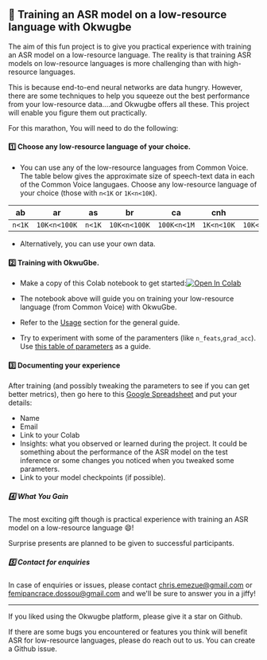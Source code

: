 ## :runner: Training an ASR model on a low-resource language with Okwugbe
The aim of this fun project is to give you practical experience with training an ASR model on a low-resource language. The reality is that training ASR models on low-resource languages is more challenging than with high-resource languages.

This is because end-to-end neural networks are data hungry. However, there are some techniques to help you squeeze out the best performance from your low-resource data....and Okwugbe offers all these. This project will enable you figure them out practically.

For this marathon, You will need to do the following:

#### :one: Choose any low-resource language of your choice. 
- You can use any of the low-resource languages from Common Voice. The table below gives the approximate size of speech-text data in each of the Common Voice langugaes. Choose any low-resource language of your choice (those with `n<1K` or `1K<n<10K`).

| ab | ar | as | br | ca | cnh | cs | cv | cy | de | dv | el | en | eo | es | et | eu | fa | fi | fr | fyNL | gaIE | hi | hsb | hu | ia | id | it | ja | ka | kab | ky | lg | lt | lv | mn | mt | nl | or | paIN | pl | pt | rmsursilv | rmvallader | ro | ru | rw | sah | sl | svSE | ta | th | tr | tt | uk | vi | vot | zhCN | zhHK | zhTW |
| --- | --- | --- | --- | --- | --- | --- | --- | --- | --- | --- | --- | --- | --- | --- | --- | --- | --- | --- | --- | --- | --- | --- | --- | --- | --- | --- | --- | --- | --- | --- | --- | --- | --- | --- | --- | --- | --- | --- | --- | --- | --- | --- | --- | --- | --- | --- | --- | --- | --- | --- | --- | --- | --- | --- | --- | --- | --- | --- | --- |
| `n<1K` | `10K<n<100K` | `n<1K` | `10K<n<100K` | `100K<n<1M` | `1K<n<10K` | `10K<n<100K` | `10K<n<100K` | `10K<n<100K` | `100K<n<1M` | `1K<n<10K` | `10K<n<100K` | `100K<n<1M` | `10K<n<100K` | `100K<n<1M` | `10K<n<100K` | `10K<n<100K` | `10K<n<100K` | `1K<n<10K` | `100K<n<1M` | `10K<n<100K` | `1K<n<10K` | `n<1K` | `1K<n<10K` | `1K<n<10K` | `1K<n<10K` | `10K<n<100K` | `100K<n<1M` | `1K<n<10K` | `1K<n<10K` | `100K<n<1M` | `10K<n<100K` | `1K<n<10K` | `1K<n<10K` | `1K<n<10K` | `1K<n<10K` | `10K<n<100K` | `10K<n<100K` | `1K<n<10K` | `1K<n<10K` | `10K<n<100K` | `10K<n<100K` | `1K<n<10K` | `1K<n<10K` | `1K<n<10K` | `10K<n<100K` | `100K<n<1M` | `1K<n<10K` | `1K<n<10K` | `1K<n<10K` | `10K<n<100K` | `10K<n<100K` | `1K<n<10K` | `10K<n<100K` | `10K<n<100K` | `1K<n<10K` | `n<1K` | `10K<n<100K` | `10K<n<100K` | `10K<n<100K` |

- Alternatively, you can use your own data.

#### :two: Training with OkwuGbe.

- Make a copy of this Colab notebook to get started:[![Open In Colab](https://colab.research.google.com/assets/colab-badge.svg)](https://colab.research.google.com/drive/12XiQCuQzOr7lye2sFCvsn4Ch_DNevx4u?usp=sharing) 

- The notebook above will guide you on training your low-resource language (from Common Voice) with OkwuGbe.  
- Refer to the [Usage](https://github.com/edaiofficial/okwugbe#usage) section for the general guide.  
- Try to experiment with some of the paramenters (like `n_feats`,`grad_acc`). Use [this table of parameters](https://github.com/edaiofficial/okwugbe#parameters) as a guide.

#### :three: Documenting your experience    

After training (and possibly tweaking the parameters to see if you can get better metrics), then go here  to this [Google Spreadsheet](https://docs.google.com/spreadsheets/d/1LiwbLSaNa9uwAJOb1Cag-IT9iNWt0BA0HLRlscMEPis/edit?usp=sharing) and put your details:

- Name
- Email
- Link to your Colab
- Insights: what you observed or learned during the project. It could be something about the performance of the ASR model on the test inference or some changes you noticed when you tweaked some parameters.
- Link to your model checkpoints (if possible). 

##### :four: What You Gain

The most exciting gift though is practical experience with training an ASR model on a low-resource language :smile:!
 
Surprise presents are planned to be given to successful participants.

##### :five: Contact for enquiries

In case of enquiries or issues, please contact chris.emezue@gmail.com or femipancrace.dossou@gmail.com  and we'll be sure to answer you in a jiffy!
______
If you liked using the Okwugbe platform, please give it a star on Github.

If there are some bugs you encountered or features you think will benefit ASR for low-resource languages, please do reach out to us. You can create a Github issue.
